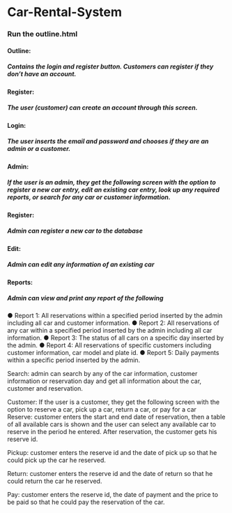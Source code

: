 # Car-Rental-System
### Run the outline.html

#### Outline:
##### Contains the login and register button. Customers can register if they don’t have an account. 
 
#### Register:
##### The user (customer) can create an account through this screen.
 
#### Login:
##### The user inserts the email and password and chooses if they are an admin or a customer.
 
#### Admin:
##### If the user is an admin, they get the following screen with the option to register a new car entry, edit an existing car entry, look up any required reports, or search for any car or customer information. 

#### Register: 
##### Admin can register a new car to the database

 
#### Edit: 
##### Admin can edit any information of an existing car
 

#### Reports: 
##### Admin can view and print any report of the following
 

●	Report 1: All reservations within a specified period inserted by the admin including all car and customer information.
●	Report 2: All reservations of any car within a specified period inserted by the admin including all car information.
●	Report 3: The status of all cars on a specific day inserted by the admin.
●	Report 4: All reservations of specific customers including customer information, car model and plate id.
●	Report 5: Daily payments within a specific period inserted by the admin.

Search: admin can search by any of the car information, customer information or reservation day and get all information about the car, customer and reservation.

 

Customer:
If the user is a customer, they get the following screen with the option to reserve a car, pick up a car, return a car, or pay for a car	
Reserve: customer enters the start and end date of reservation, then a table of all available cars is shown and the user can select any available car to reserve in the period he entered. After reservation, the customer gets his reserve id.

 

Pickup: customer enters the reserve id and the date of pick up so that he could pick up the car he reserved.
 

Return: customer enters the reserve id and the date of return so that he could return the car he reserved.
 

Pay: customer enters the reserve id, the date of payment and the price to be paid so that he could pay the reservation of the car.
 

